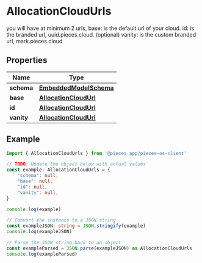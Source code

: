 
# AllocationCloudUrls

you will have at minimum 2 urls,  base: is the default url of your cloud.  id: is the branded url, uuid.pieces.cloud.  (optional) vanity: is the custom branded url, mark.pieces.cloud

## Properties

Name | Type
------------ | -------------
**schema** | [**EmbeddedModelSchema**](EmbeddedModelSchema)
**base** | [**AllocationCloudUrl**](AllocationCloudUrl)
**id** | [**AllocationCloudUrl**](AllocationCloudUrl)
**vanity** | [**AllocationCloudUrl**](AllocationCloudUrl)

## Example

```typescript
import { AllocationCloudUrls } from '@pieces.app/pieces-os-client'

// TODO: Update the object below with actual values
const example: AllocationCloudUrls = {
    "schema": null,
    "base": null,
    "id": null,
    "vanity": null,
}

console.log(example)

// Convert the instance to a JSON string
const exampleJSON: string = JSON.stringify(example)
console.log(exampleJSON)

// Parse the JSON string back to an object
const exampleParsed = JSON.parse(exampleJSON) as AllocationCloudUrls
console.log(exampleParsed)
```


